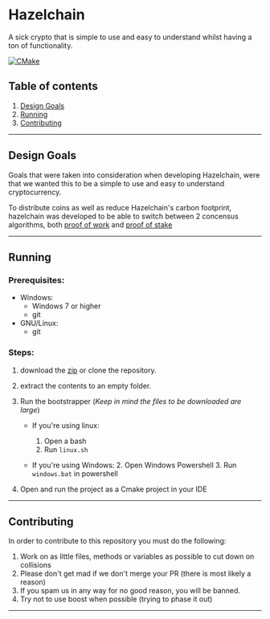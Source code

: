 # Hazelchain

A sick crypto that is simple to use and easy to understand whilst having a ton of functionality.

[![CMake](https://github.com/Shadow2ube/Hazelchain/actions/workflows/cmake.yml/badge.svg)](https://github.com/Shadow2ube/Hazelchain/actions/workflows/cmake.yml)

## Table of contents

1. [Design Goals](#Design-Goals)
2. [Running](#Running)
3. [Contributing](#Contributing)

---

## Design Goals

Goals that were taken into consideration when developing Hazelchain, were that we wanted this to be a simple to use and
easy to understand cryptocurrency.

To distribute coins as well as reduce Hazelchain's carbon footprint, hazelchain was developed to be able to switch
between 2 concensus algorithms, both [proof of work](https://www.investopedia.com/terms/p/proof-work.asp)
and [proof of stake](https://www.investopedia.com/terms/p/proof-stake-pos.asp)

---

## Running

### Prerequisites:

- Windows:
    - Windows 7 or higher
    - git
- GNU/Linux:
    - git

### Steps:

1. download the [zip](https://github.com/Shadow2ube/Hazelchain/archive/refs/heads/master.zip) or clone the repository.
2. extract the contents to an empty folder.
3. Run the bootstrapper (*Keep in mind the files to be downloaded are large*)
    - If you're using linux:
        1. Open a bash
        2. Run `linux.sh`

    - If you're using Windows:
       2. Open Windows Powershell
       3. Run `windows.bat` in powershell

4. Open and run the project as a Cmake project in your IDE

---

## Contributing

In order to contribute to this repository you must do the following:

1. Work on as little files, methods or variables as possible to cut down on collisions
2. Please don't get mad if we don't merge your PR (there is most likely a reason)
3. If you spam us in any way for no good reason, you will be banned.
4. Try not to use boost when possible (trying to phase it out)

---
